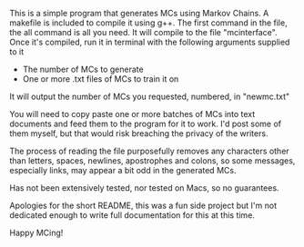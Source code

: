 This is a simple program that generates MCs using Markov Chains.
A makefile is included to compile it using g++. The first command in the file, the all command is all you need. It will compile to the file "mcinterface".
Once it's compiled, run it in terminal with the following arguments supplied to it
- The number of MCs to generate
- One or more .txt files of MCs to train it on

It will output the number of MCs you requested, numbered, in "newmc.txt"

You will need to copy paste one or more batches of MCs into text documents and feed them to the program for it to work. I'd post some of them myself, but that would risk breaching the privacy of the writers.

The process of reading the file purposefully removes any characters other than letters, spaces, newlines, apostrophes and colons, so some messages, especially links, may appear a bit odd in the generated MCs.

Has not been extensively tested, nor tested on Macs, so no guarantees.

Apologies for the short README, this was a fun side project but I'm not dedicated enough to write full documentation for this at this time.

Happy MCing!
